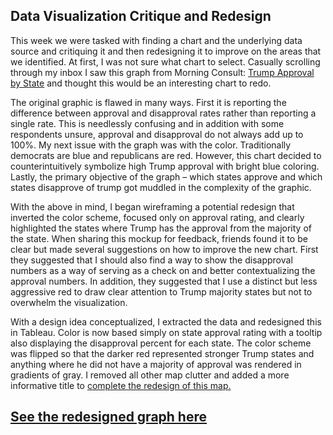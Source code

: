 ## Data Visualization Critique and Redesign 
This week we were tasked with finding a chart and the underlying data source and critiquing it and then redesigning it to improve on the areas that we identified.  At first, I was not sure what chart to select.  Casually scrolling through my inbox I saw this graph from Morning Consult: [Trump Approval by State]( https://morningconsult.com/tracking-trump-2/) and thought this would be an interesting chart to redo. 

The original graphic is flawed in many ways.  First it is reporting the difference between approval and disapproval rates rather than reporting a single rate.  This is needlessly confusing and in addition with some respondents unsure, approval and disapproval do not always add up to 100%. My next issue with the graph was with the color.  Traditionally democrats are blue and republicans are red.  However, this chart decided to counterintuitively symbolize high Trump approval with bright blue coloring.  Lastly, the primary objective of the graph – which states approve and which states disapprove of trump got muddled in the complexity of the graphic. 

With the above in mind, I began wireframing a potential redesign that inverted the color scheme, focused only on approval rating, and clearly highlighted the states where Trump has the approval from the majority of the state. When sharing this mockup for feedback, friends found it to be clear but made several suggestions on how to improve the new chart.  First they suggested that I should also find a way to show the disapproval numbers as a way of serving as a check on and better contextualizing the approval numbers.  In addition, they suggested that I use a distinct but less aggressive red to draw clear attention to Trump majority states but not to overwhelm the visualization.  

With a design idea conceptualized, I extracted the data and redesigned this in Tableau.  Color is now based simply on state approval rating with a tooltip also displaying the disapproval percent for each state.  The color scheme was flipped so that the darker red represented stronger Trump states and anything where he did not have a majority of approval was rendered in gradients of gray.  I removed all other map clutter and added a more informative title to [complete the redesign of this map.](https://public.tableau.com/views/TrumpApprovalRating_15688160890650/Dashboard1?:embed=y&:display_count=yes&publish=yes&:origin=viz_share_link) 

## [See the redesigned graph here](https://public.tableau.com/views/TrumpApprovalRating_15688160890650/Dashboard1?:embed=y&:display_count=yes&publish=yes&:origin=viz_share_link) 
